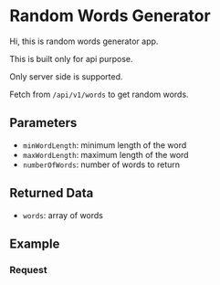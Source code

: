 # Random Words Generator

Hi, this is random words generator app.

This is built only for api purpose.

Only server side is supported.

Fetch from `/api/v1/words` to get random words.

## Parameters

- `minWordLength`: minimum length of the word
- `maxWordLength`: maximum length of the word
- `numberOfWords`: number of words to return

## Returned Data

- `words`: array of words

## Example

### Request
